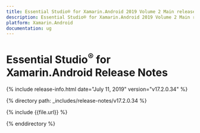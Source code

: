 ```yaml
---
title: Essential Studio® for Xamarin.Android 2019 Volume 2 Main release Release Notes  
description: Essential Studio® for Xamarin.Android 2019 Volume 2 Main release Release Notes  
platform: Xamarin.Android
documentation: ug
---
```


# Essential Studio<sup>®</sup> for Xamarin.Android  Release Notes  

{% include release-info.html date="July 11, 2019"  version="v17.2.0.34" %} 


{% directory path: _includes/release-notes/v17.2.0.34 %}

{% include {{file.url}} %}

{% enddirectory %}